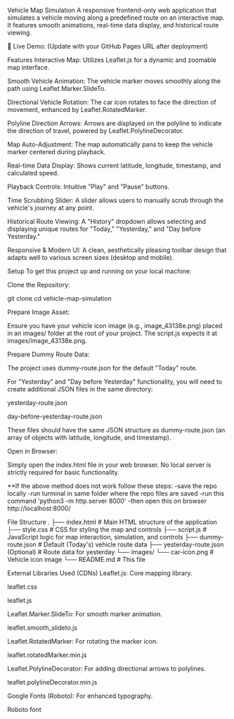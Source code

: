 Vehicle Map Simulation
A responsive frontend-only web application that simulates a vehicle moving along a predefined route on an interactive map. It features smooth animations, real-time data display, and historical route viewing.

🚗 Live Demo: (Update with your GitHub Pages URL after deployment)

Features
Interactive Map: Utilizes Leaflet.js for a dynamic and zoomable map interface.

Smooth Vehicle Animation: The vehicle marker moves smoothly along the path using Leaflet.Marker.SlideTo.

Directional Vehicle Rotation: The car icon rotates to face the direction of movement, enhanced by Leaflet.RotatedMarker.

Polyline Direction Arrows: Arrows are displayed on the polyline to indicate the direction of travel, powered by Leaflet.PolylineDecorator.

Map Auto-Adjustment: The map automatically pans to keep the vehicle marker centered during playback.

Real-time Data Display: Shows current latitude, longitude, timestamp, and calculated speed.

Playback Controls: Intuitive "Play" and "Pause" buttons.

Time Scrubbing Slider: A slider allows users to manually scrub through the vehicle's journey at any point.

Historical Route Viewing: A "History" dropdown allows selecting and displaying unique routes for "Today," "Yesterday," and "Day before Yesterday."

Responsive & Modern UI: A clean, aesthetically pleasing toolbar design that adapts well to various screen sizes (desktop and mobile).

Setup
To get this project up and running on your local machine:

Clone the Repository:

git clone <your-repo-url>
cd vehicle-map-simulation

Prepare Image Asset:

Ensure you have your vehicle icon image (e.g., image_43138e.png) placed in an images/ folder at the root of your project. The script.js expects it at images/image_43138e.png.

Prepare Dummy Route Data:

The project uses dummy-route.json for the default "Today" route.

For "Yesterday" and "Day before Yesterday" functionality, you will need to create additional JSON files in the same directory:

yesterday-route.json

day-before-yesterday-route.json

These files should have the same JSON structure as dummy-route.json (an array of objects with latitude, longitude, and timestamp).

Open in Browser:

Simply open the index.html file in your web browser. No local server is strictly required for basic functionality.

**If the above method does not work follow these steps:
  -save the repo locally 
  -run turminal in same folder where the repo files are saved 
  -run this command 'python3 -m http.server 8000' 
  -then open this on browser http://localhost:8000/


File Structure
.
├── index.html          # Main HTML structure of the application
├── style.css           # CSS for styling the map and controls
├── script.js           # JavaScript logic for map interaction, simulation, and controls
├── dummy-route.json    # Default (Today's) vehicle route data
├── yesterday-route.json (Optional) # Route data for yesterday
└── images/
    └── car-icon.png # Vehicle icon image
└── README.md           # This file

External Libraries Used (CDNs)
Leaflet.js: Core mapping library.

leaflet.css

leaflet.js

Leaflet.Marker.SlideTo: For smooth marker animation.

leaflet.smooth_slideto.js

Leaflet.RotatedMarker: For rotating the marker icon.

leaflet.rotatedMarker.min.js

Leaflet.PolylineDecorator: For adding directional arrows to polylines.

leaflet.polylineDecorator.min.js

Google Fonts (Roboto): For enhanced typography.

Roboto font
